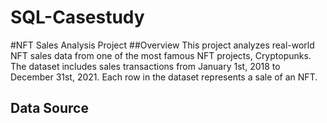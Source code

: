 # SQL-Casestudy
#NFT Sales Analysis Project
##Overview
This project analyzes real-world NFT sales data from one of the most famous NFT projects, Cryptopunks. The dataset includes sales transactions from January 1st, 2018 to December 31st, 2021. Each row in the dataset represents a sale of an NFT.
## Data Source
<a href = ""></a>
